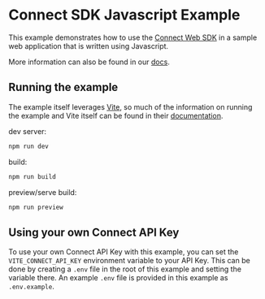 # Connect SDK Javascript Example

This example demonstrates how to use the [Connect Web SDK](https://www.npmjs.com/package/@texturehq/connect-sdk) in a sample web application that is written using Javascript.

More information can also be found in our [docs](https://docs.texture.energy/docs/connections/texture-connect).

## Running the example

The example itself leverages [Vite](https://vitejs.dev/), so much of the information on running the example and Vite itself can be found in their [documentation](https://vitejs.dev/guide/cli.html#command-line-interface).

dev server:

```bash
npm run dev
```

build:

```bash
npm run build
```

preview/serve build:

```bash
npm run preview
```

## Using your own Connect API Key

To use your own Connect API Key with this example, you can set the `VITE_CONNECT_API_KEY` environment variable to your API Key. This can be done by creating a `.env` file in the root of this example and setting the variable there. An example `.env` file is provided in this example as `.env.example`.
